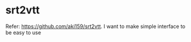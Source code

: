 srt2vtt
=======

Refer: https://github.com/aki159/srt2vtt. I want to make simple interface to be easy to use
